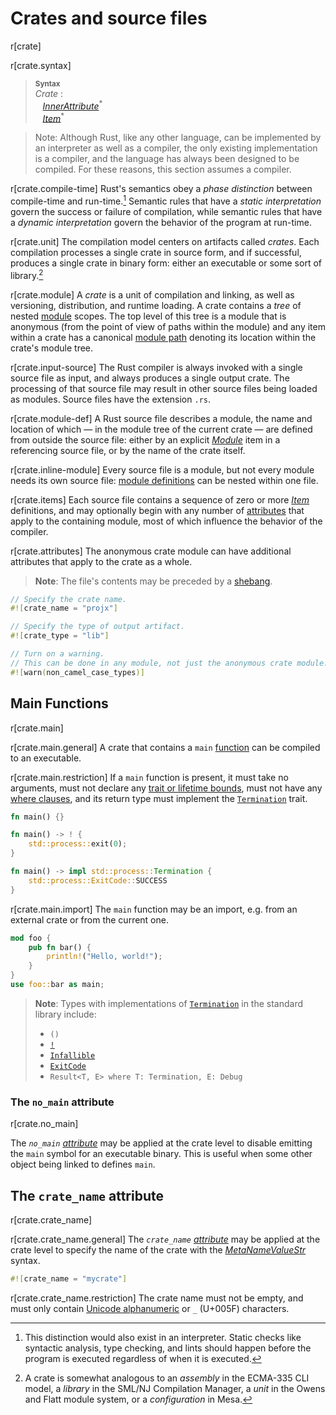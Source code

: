 # Crates and source files

r[crate]

r[crate.syntax]
> **<sup>Syntax</sup>**\
> _Crate_ :\
> &nbsp;&nbsp; [_InnerAttribute_]<sup>\*</sup>\
> &nbsp;&nbsp; [_Item_]<sup>\*</sup>

> Note: Although Rust, like any other language, can be implemented by an
> interpreter as well as a compiler, the only existing implementation is a
> compiler, and the language has always been designed to be compiled. For these
> reasons, this section assumes a compiler.

r[crate.compile-time]
Rust's semantics obey a *phase distinction* between compile-time and
run-time.[^phase-distinction] Semantic rules that have a *static
interpretation* govern the success or failure of compilation, while
semantic rules that have a *dynamic interpretation* govern the behavior of the
program at run-time.

r[crate.unit]
The compilation model centers on artifacts called _crates_. Each compilation
processes a single crate in source form, and if successful, produces a single
crate in binary form: either an executable or some sort of
library.[^cratesourcefile]

r[crate.module]
A _crate_ is a unit of compilation and linking, as well as versioning,
distribution, and runtime loading. A crate contains a _tree_ of nested
[module] scopes. The top level of this tree is a module that is
anonymous (from the point of view of paths within the module) and any item
within a crate has a canonical [module path] denoting its location
within the crate's module tree.

r[crate.input-source]
The Rust compiler is always invoked with a single source file as input, and
always produces a single output crate. The processing of that source file may
result in other source files being loaded as modules. Source files have the
extension `.rs`.

r[crate.module-def]
A Rust source file describes a module, the name and location of which &mdash;
in the module tree of the current crate &mdash; are defined from outside the
source file: either by an explicit [_Module_][module] item in a referencing
source file, or by the name of the crate itself. 

r[crate.inline-module]
Every source file is a
module, but not every module needs its own source file: [module
definitions][module] can be nested within one file.

r[crate.items]
Each source file contains a sequence of zero or more [_Item_] definitions, and
may optionally begin with any number of [attributes]
that apply to the containing module, most of which influence the behavior of
the compiler. 

r[crate.attributes]
The anonymous crate module can have additional attributes that
apply to the crate as a whole.

> **Note**: The file's contents may be preceded by a [shebang].

```rust
// Specify the crate name.
#![crate_name = "projx"]

// Specify the type of output artifact.
#![crate_type = "lib"]

// Turn on a warning.
// This can be done in any module, not just the anonymous crate module.
#![warn(non_camel_case_types)]
```

## Main Functions

r[crate.main]

r[crate.main.general]
A crate that contains a `main` [function] can be compiled to an executable. 

r[crate.main.restriction]
If a `main` function is present, it must take no arguments, must not declare any
[trait or lifetime bounds], must not have any [where clauses], and its return
type must implement the [`Termination`] trait.

```rust
fn main() {}
```
```rust
fn main() -> ! {
    std::process::exit(0);
}
```
```rust
fn main() -> impl std::process::Termination {
    std::process::ExitCode::SUCCESS
}
```

r[crate.main.import]
The `main` function may be an import, e.g. from an external crate or from the current one.

```rust
mod foo {
    pub fn bar() {
        println!("Hello, world!");
    }
}
use foo::bar as main;
```

> **Note**: Types with implementations of [`Termination`] in the standard library include:
>
> * `()`
> * [`!`]
> * [`Infallible`]
> * [`ExitCode`]
> * `Result<T, E> where T: Termination, E: Debug`

<!-- If the previous section needs updating (from "must take no arguments"
  onwards, also update it in the testing.md file -->

### The `no_main` attribute

r[crate.no_main]

The *`no_main` [attribute]* may be applied at the crate level to disable
emitting the `main` symbol for an executable binary. This is useful when some
other object being linked to defines `main`.

## The `crate_name` attribute

r[crate.crate_name]


r[crate.crate_name.general]
The *`crate_name` [attribute]* may be applied at the crate level to specify the
name of the crate with the [_MetaNameValueStr_] syntax.

```rust
#![crate_name = "mycrate"]
```

r[crate.crate_name.restriction]
The crate name must not be empty, and must only contain [Unicode alphanumeric]
or `_` (U+005F) characters.

[^phase-distinction]: This distinction would also exist in an interpreter.
    Static checks like syntactic analysis, type checking, and lints should
    happen before the program is executed regardless of when it is executed.

[^cratesourcefile]: A crate is somewhat analogous to an *assembly* in the
    ECMA-335 CLI model, a *library* in the SML/NJ Compilation Manager, a *unit*
    in the Owens and Flatt module system, or a *configuration* in Mesa.

[Unicode alphanumeric]: char::is_alphanumeric
[`!`]: types/never.md
[_InnerAttribute_]: attributes.md
[_Item_]: items.md
[_MetaNameValueStr_]: attributes.md#meta-item-attribute-syntax
[`ExitCode`]: std::process::ExitCode
[`Infallible`]: std::convert::Infallible
[`Termination`]: std::process::Termination
[attribute]: attributes.md
[attributes]: attributes.md
[function]: items/functions.md
[module]: items/modules.md
[module path]: paths.md
[shebang]: input-format.md#shebang-removal
[trait or lifetime bounds]: trait-bounds.md
[where clauses]: items/generics.md#where-clauses

<script>
(function() {
    var fragments = {
        "#preludes-and-no_std": "names/preludes.html",
    };
    var target = fragments[window.location.hash];
    if (target) {
        var url = window.location.toString();
        var base = url.substring(0, url.lastIndexOf('/'));
        window.location.replace(base + "/" + target);
    }
})();
</script>
